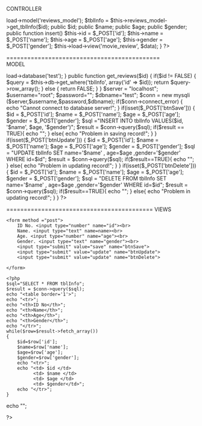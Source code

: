 CONTROLLER

<?php
class Reviews extends CI_Controller {
}

public function show($id) {
$this->load->model('reviews_model');
$tblInfo = $this->reviews_model->get_tblInfo($id);

public $id;
public $name;
public $age;
public $gender;

public function insert()
	$this->id = $_POST['id'];
	$this->name = $_POST['name'];
	$this->age = $_POST['age'];
	$this->gender = $_POST['gender'];

$this->load->view('movie_review', $data);
}

?>

============================================\
MODEL

<?php
class News_model extends CI_Model {
}
public function __construct() {
$this->load->database('test');
}

public function get_reviews($id) {
if($id != FALSE) {
$query = $this->db->get_where('tblInfo', array('id' => $id));
return $query->row_array();
}
else {
return FALSE;
}
}

		$server = "localhost";
		$username="root";
		$password="";
		$dbname="test";
		$conn = new mysqli ($server,$username,$password,$dbname);
		if($conn->connect_error)
		{
			echo "Cannot connect to database server!";
		} 

		if(isset($_POST['btnSave']))
{
		$id = $_POST['id'];
		$name = $_POST['name'];
		$age = $_POST['age'];
		$gender = $_POST['gender'];
		$sql ="INSERT INTO tblInfo VALUES($id, '$name', $age, '$gender')";
		$result = $conn->query($sql);

	if($result == TRUE){
		echo "<script>alert('Added!');location.replace('movie_review.php')</script>";
}	else{
		echo "Problem in saving record!";
}
}

if(isset($_POST['btnUpdate']))
{
	$id = $_POST['id'];
	$name = $_POST['name'];
	$age = $_POST['age'];
	$gender = $_POST['gender'];
	$sql = "UPDATE tblInfo SET name='$name' , age=$age ,gender='$gender' WHERE id=$id";
	$result = $conn->query($sql);

	if($result==TRUE){
		echo "<script>alert('Updated!');location.replace('info2.php')</script>";
	}	else{

			echo "Problem in updating record!";
	}
}


if(isset($_POST['btnDelete']))
{
	$id = $_POST['id'];
	$name = $_POST['name'];
	$age = $_POST['age'];
	$gender = $_POST['gender'];
	$sql = "DELETE FROM tblInfo SET name='$name' , age=$age ,gender='$gender' WHERE id=$id";
	$result = $conn->query($sql);

	if($result==TRUE){
		echo "<script>alert('Updated!');location.replace('info2.php')</script>";
	}	else{

			echo "Problem in updating record!";
	}
}


?>
==========================================
VIEWS

<!DOCTYPE html>
<html>
<head>
</head>
<body>


	<form method ="post">
		ID No. <input type="number" name="id"><br>
		Name. <input type="text" name=name><br>
		Age. <input type="number" name="age"><br>
		Gender. <input type="text" name="gender"><br>
		<input type="submit" value="save" name="btnSave">
		<input type="submit" value="update" name="btnUpdate">
		<input type="submit" value="update" name="btnDelete">

	</form>

	<?php
	$sql="SELECT * FROM tblInfo";
	$result = $conn->query($sql);
	echo "<table border='1'>";
	echo "<tr>";
	echo "<th>ID No</th>";
	echo "<th>Name</th>";
	echo "<th>Age</th>";
	echo "<th>Gender</th>";
	echo "</tr>";
	while($row=$result->fetch_array())
	{
		$id=$row['id'];
		$name=$row['name'];
		$age=$row['age'];
		$gender=$row['gender'];
		echo "<tr>";
		echo "<td> $id </td>
			  <td> $name </td>
			  <td> $age </td>
			  <td> $gender</td>";
		echo "</tr>";
	}
echo "</table>";


?>

</body>
</html>
